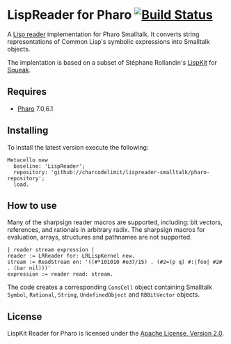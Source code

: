 # LispReader for Pharo [![Build Status][travis_b]][travis_url]

A [Lisp reader](http://www.lispworks.com/documentation/HyperSpec/Body/02_b.htm) implementation for Pharo Smalltalk. It converts string representations of Common Lisp's symbolic expressions into Smalltalk objects.

The implentation is based on a subset of Stéphane Rollandin's
[LispKit](http://map.squeak.org/package/656e63b6-3322-45cf-8e0a-97b2a3ce20ac/default)
for [Squeak](http://www.squeak.org).

## Requires

* [Pharo](http://pharo.org/) 7.0,6.1

## Installing

To install the latest version execute the following:

```Smalltalk
Metacello new
  baseline: 'LispReader';
  repository: 'github://charcodelimit/lispreader-smalltalk/pharo-repository';
  load.
```

## How to use

Many of the sharpsign reader macros are supported, including: bit vectors, references, and rationals in arbitrary radix.
The sharpsign macros for evaluation, arrays, structures and pathnames are not
supported.

```Smalltalk
| reader stream expression |
reader := LRReader for: LRLispKernel new.
stream := ReadStream on: '((#*101010 #o37/15) . (#2=(p q) #:|foo| #2# . (bar nil)))'
expression := reader read: stream.
```

The code creates a corresponding `ConsCell` object containing Smalltalk `Symbol`,
`Rational`, `String`, `UndefinedObject` and `RBBitVector` objects.

## License

LispKit Reader for Pharo is licensed under the [Apache License, Version 2.0](http://www.apache.org/licenses/LICENSE-2.0).


[travis_b]: https://travis-ci.org/charcodelimit/lispreader-smalltalk.svg?branch=master
[travis_url]: https://travis-ci.org/charcodelimit/lispreader-smalltalk
